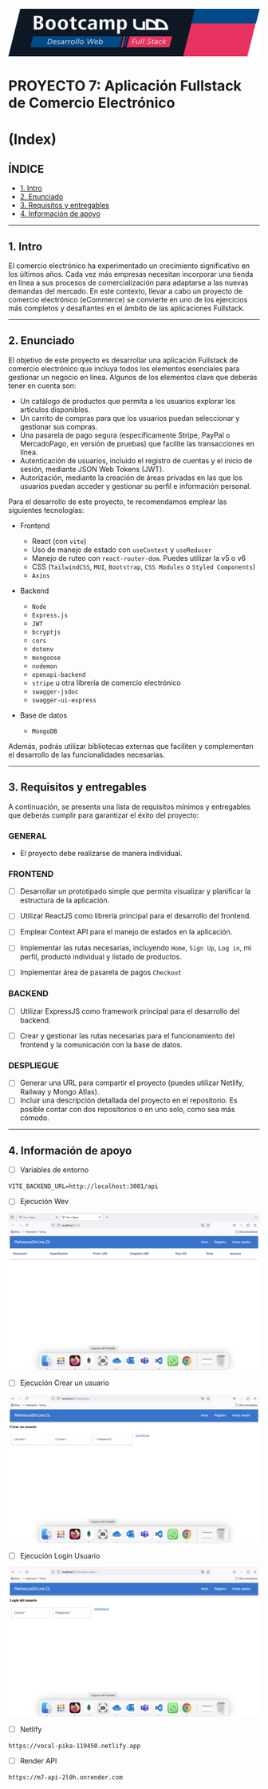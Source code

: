 ![Banner](./images/banner.png)

# PROYECTO 7: Aplicación Fullstack de Comercio Electrónico
# (Index)

## **ÍNDICE**

* [1. Intro](#1-intro)
* [2. Enunciado](#2-enunciado)
* [3. Requisitos y entregables](#3-requisitos-y-entregables)
* [4. Información de apoyo](#4-informacion-de-apoyo)

****

## 1. Intro

El comercio electrónico ha experimentado un crecimiento significativo en los últimos años. Cada vez más empresas necesitan incorporar una tienda en línea a sus procesos de comercialización para adaptarse a las nuevas demandas del mercado. En este contexto, llevar a cabo un proyecto de comercio electrónico (eCommerce) se convierte en uno de los ejercicios más completos y desafiantes en el ámbito de las aplicaciones Fullstack.

****

## 2. Enunciado

El objetivo de este proyecto es desarrollar una aplicación Fullstack de comercio electrónico que incluya todos los elementos esenciales para gestionar un negocio en línea. Algunos de los elementos clave que deberás tener en cuenta son:

- Un catálogo de productos que permita a los usuarios explorar los artículos disponibles.
- Un carrito de compras para que los usuarios puedan seleccionar y gestionar sus compras.
- Una pasarela de pago segura (específicamente Stripe, PayPal o MercadoPago, en versión de pruebas) que facilite las transacciones en línea.
- Autenticación de usuarios, incluido el registro de cuentas y el inicio de sesión, mediante JSON Web Tokens (JWT).
- Autorización, mediante la creación de áreas privadas en las que los usuarios puedan acceder y gestionar su perfil e información personal.

Para el desarrollo de este proyecto, te recomendamos emplear las siguientes tecnologías:

- Frontend
    - React (con `vite`)
    - Uso de manejo de estado con `useContext` y `useReducer`
    - Manejo de ruteo con `react-router-dom`. Puedes utilizar la v5 o v6
    - CSS (`TailwindCSS`, `MUI`, `Bootstrap`, `CSS Modules` o `Styled Components`)
    - `Axios`

- Backend
    - `Node`
    - `Express.js`
    - `JWT`
    - `bcryptjs`
    - `cors`
    - `dotenv`
    - `mongoose`
    - `nodemon`
    - `openapi-backend`
    - `stripe` u otra librería de comercio electrónico
    - `swagger-jsdoc`
    - `swagger-ui-express`
    

- Base de datos
    - `MongoDB`

Además, podrás utilizar bibliotecas externas que faciliten y complementen el desarrollo de las funcionalidades necesarias.

****

## 3. Requisitos y entregables

A continuación, se presenta una lista de requisitos mínimos y entregables que deberás cumplir para garantizar el éxito del proyecto:
### GENERAL

- El proyecto debe realizarse de manera individual.

### FRONTEND

- [ ] Desarrollar un prototipado simple que permita visualizar y planificar la estructura de la aplicación.
- [ ] Utilizar ReactJS como librería principal para el desarrollo del frontend.
- [ ] Emplear Context API para el manejo de estados en la aplicación.
- [ ] Implementar las rutas necesarias, incluyendo `Home`, `Sign Up`, `Log in`, mi perfil, producto individual y listado de productos.
- [ ] Implementar área de pasarela de pagos `Checkout`


### BACKEND
- [ ] Utilizar ExpressJS como framework principal para el desarrollo del backend.
- [ ] Crear y gestionar las rutas necesarias para el funcionamiento del frontend y la comunicación con la base de datos.


### DESPLIEGUE
- [ ] Generar una URL para compartir el proyecto (puedes utilizar Netlify, Railway y Mongo Atlas).
- [ ] Incluir una descripción detallada del proyecto en el repositorio. Es posible contar con dos repositorios o en uno solo, como sea más cómodo.

****

## 4. Información de apoyo

- [ ] Variables de entorno

`VITE_BACKEND_URL=http://localhost:3001/api`

- [ ] Ejecución Wev

![Image](./images/web.png)

- [ ] Ejecución Crear un usuario

![Image](./images/opcionCreaUsuario.png)

- [ ] Ejecución Login Usuario

![Image](./images/opcionLoginUsuario.png)

- [ ] Netlify

`https://vocal-pika-119450.netlify.app`

- [ ] Render API

`https://m7-api-2l0h.onrender.com`
